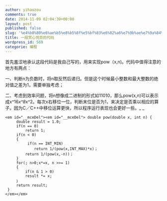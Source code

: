 ```yaml
---
author: yihaozou
comments: true
date: 2014-11-09 02:04:39+00:00
layout: post
published: false
slug: '%e4%b8%80%e6%ae%b5%e8%b5%8f%e5%bf%83%e6%82%a6%e7%9b%ae%e7%9a%84%e4%bb%a3%e7%a0%81'
title: 一段赏心悦目的代码
wordpress_id: 569
categorie: 编程
---
```


首先羞涩地承认这段代码是我自己写的，用来实现pow（x,n)。代码中值得注意的地方有两点：

一、判断n为负数时，将n取反然后递归。但是这个时候最小整数和最大整数的绝对值之差为1，需要单独考虑；

二、考虑到效率问题，将n想像成二进制的形式如11010，那么pow(x,n)可以表示成x^16*x^8*x^2。每次x右移位一位，判断末位是否为1，来决定是否乘以相应的算子。因为C／C++中移位运算更快，所以程序运行表现也会更好一些。_
_

    
    <em id="__mceDel"><em id="__mceDel"> double pow(double x, int n) {
         double result = 1.0;
         if(n == 0)
             return 1;
         if(n < 0)
         {
              if(n == INT_MIN)
                 return 1/(pow(x,INT_MAX)*x)；
             return 1/(pow(x,-n))；
         }
         for(; n>0;x*=x, n >>= 1)
         {
             if(n & 1 > 0)
             result *= x;
         ｝
         return result;
     }
    </em></em>
